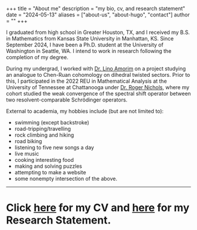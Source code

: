+++
title = "About me"
description = "my bio, cv, and research statement"
date = "2024-05-13"
aliases = ["about-us", "about-hugo", "contact"]
author = ""
+++

I graduated from high school in Greater Houston, TX, and I received my B.S. in Mathematics from Kansas State University in Manhattan, KS. Since September 2024, I have been a Ph.D. student at the University of Washington in Seattle, WA. I intend to work in research following the completion of my degree.

During my undergrad, I worked with [Dr. Lino Amorim](https://www.math.ksu.edu/~lamorim/) on a project studying an analogue to Chen-Ruan cohomology on dihedral twisted sectors. Prior to this, I participated in the 2022 REU in Mathematical Analysis at the University of Tennessee at Chattanooga under [Dr. Roger Nichols](https://sites.google.com/mocs.utc.edu/rogernicholshomepage/home), where my cohort studied the weak convergence of the spectral shift operator between two resolvent-comparable Schrödinger operators.

External to academia, my hobbies include (but are not limited to):

- swimming (except backstroke)
- road-tripping/travelling
- rock climbing and hiking
- road biking
- listening to five new songs a day
- live music
- cooking interesting food
- making and solving puzzles
- attempting to make a website
- some nonempty intersection of the above.

---
# Click [here](../assets/cv10-24.pdf) for my CV and [here](../assets/rs12-23.pdf) for my Research Statement.